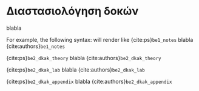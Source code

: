 # Διαστασιολόγηση δοκών

blabla

For example, the following syntax: will render like {cite:ps}`be1_notes` blabla {cite:authors}`be1_notes`

{cite:ps}`be2_dkak_theory` blabla {cite:authors}`be2_dkak_theory`

{cite:ps}`be2_dkak_lab` blabla {cite:authors}`be2_dkak_lab`

{cite:ps}`be2_dkak_appendix` blabla {cite:authors}`be2_dkak_appendix`